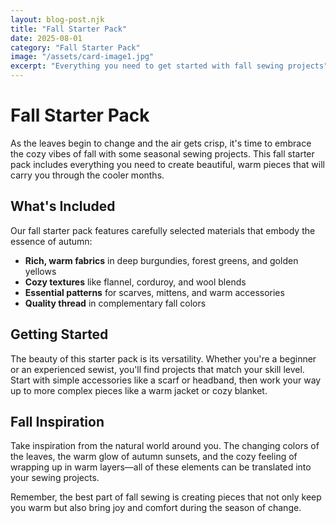 ```yaml
---
layout: blog-post.njk
title: "Fall Starter Pack"
date: 2025-08-01
category: "Fall Starter Pack"
image: "/assets/card-image1.jpg"
excerpt: "Everything you need to get started with fall sewing projects"
---
```


# Fall Starter Pack

As the leaves begin to change and the air gets crisp, it's time to embrace the cozy vibes of fall with some seasonal sewing projects. This fall starter pack includes everything you need to create beautiful, warm pieces that will carry you through the cooler months.

## What's Included

Our fall starter pack features carefully selected materials that embody the essence of autumn:

- **Rich, warm fabrics** in deep burgundies, forest greens, and golden yellows
- **Cozy textures** like flannel, corduroy, and wool blends
- **Essential patterns** for scarves, mittens, and warm accessories
- **Quality thread** in complementary fall colors

## Getting Started

The beauty of this starter pack is its versatility. Whether you're a beginner or an experienced sewist, you'll find projects that match your skill level. Start with simple accessories like a scarf or headband, then work your way up to more complex pieces like a warm jacket or cozy blanket.

## Fall Inspiration

Take inspiration from the natural world around you. The changing colors of the leaves, the warm glow of autumn sunsets, and the cozy feeling of wrapping up in warm layers—all of these elements can be translated into your sewing projects.

Remember, the best part of fall sewing is creating pieces that not only keep you warm but also bring joy and comfort during the season of change. 